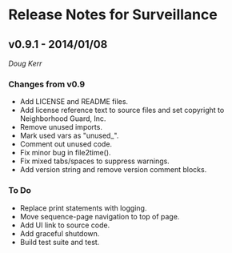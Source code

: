 # Release Notes for Surveillance

## v0.9.1 - 2014/01/08
_Doug Kerr_

###  Changes from v0.9

* Add LICENSE and README files.
* Add license reference text to source files and set copyright to Neighborhood Guard, Inc.
* Remove unused imports.
* Mark used vars as "unused_".
* Comment out unused code.
* Fix minor bug in file2time().
* Fix mixed tabs/spaces to suppress warnings.
* Add version string and remove version comment blocks.

### To Do

* Replace print statements with logging.
* Move sequence-page navigation to top of page.
* Add UI link to source code.
* Add graceful shutdown.
* Build test suite and test.
